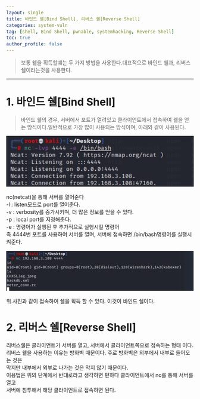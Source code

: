 ```yaml
---
layout: single
title: 바인드 쉘[Bind Shell], 리버스 쉘[Reverse Shell]
categories: system-vuln
tag: [shell, Bind Shell, pwnable, systemhacking, Reverse Shell]
toc: true
author_profile: false
---
```


> 보통 쉘을 획득할떄는 두 가지 방법을 사용한다.대표적으로 바인드 쉘과, 리버스 쉘이라는것을 사용한다.

<hr>

# 1. 바인드 쉘[Bind Shell]

> 바인드 쉘의 경우, 서버에서 포트가 열려있고 클라이언트에서 접속하여 쉘을 얻는 방식이다.일반적으로 가장 많이 사용되는 방식이며, 아래와 같이 사용된다.

![그림 1-1](image.png)<br>

nc(netcat)을 통해 서버를 열어준다<br>
-l : listen모드로 port를 열어준다.<br>
-v : verbosity를 증가시키며, 더 많은 정보를 얻을 수 있다.<br>
-p : local port를 지정해준다.<br>
-e :  명령어가 실행된 후 추가적으로 실행시킬 명령어<br>
 즉 4444번 포트를 사용하여 서버를 열며, 서버에 접속하면 /bin/bash명령어를 실행시켜준다.<br>

 ![그림 1-1](image-1.png)
 
 위 사진과 같이 접속하여 쉘을 획득 할 수 있다. 이것이 바인드 쉘이다.<br>

 # 2. 리버스 쉘[Reverse Shell]
 
 리버스쉘은 클라이언트가 서버를 열고, 서버에서 클라이언트쪽으로 접속하는 형태 이다. <br>
리버스 쉘을 사용하는 이유는 방화벽 때문이다. 주로 방화벽은 외부에서 내부로 들어오는 것은<br>
막지만 내부에서 외부로 나가는 것은 막지 않기 때문이다.<br>
이용법은 위의 단계에서 반대로라고 생각하면 편하다 클라이언트에서 nc를 통해 서버를 열고<br>
서버에 침투해서 해당 클라이언트로 접속하면 된다.